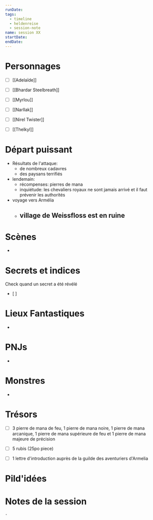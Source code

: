 ```yaml
---
runDate: 
tags:
  - timeline
  - heldenreise
  - session-note
name: session XX
startDate: 
endDate:
---
```



# Personnages
- [ ] [[Adelaïde]]
- [ ] [[Bhardar Steelbreath]]
- [ ] [[Myrlou]]
- [ ] [[Narllak]]
- [ ] [[Nirel Twister]]
- [ ] [[Thelkyl]]



# Départ puissant
- Résultats de l'attaque:
	- de nombreux cadavres
	- des paysans terrifiés
- lendemain:
	- récompenses: pierres de mana 
	- inquiétude: les chevaliers royaux ne sont jamais arrivé et il faut prévenir les authorités
- voyage vers Armélia
	- village de Weissfloss est en ruine
		- 

# Scènes
- 

# Secrets et indices
Check quand un secret a été révélé
- [ ] 

# Lieux Fantastiques
- 

# PNJs
- 

# Monstres
- 

# Trésors
- [ ] 3 pierre de mana de feu, 1 pierre de mana noire, 1 pierre de mana arcanique, 1 pierre de mana supérieure de feu et 1 pierre de mana majeure de précision
- [ ] 5 rubis (25po piece)
- [ ] 1 lettre d'introduction auprès de la guilde des aventuriers d'Armelia


# Pild'idées
> 

# Notes de la session

```
- 
```

